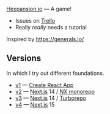 [Hexpansion.io](https://hexpansion.io/) — A game!

* Issues on [Trello](https://trello.com/b/MYP7a1Gg/hexerals)
* Really *really* needs a tutorial

Inspired by https://generals.io/

## Versions

In which I try out different foundations.

* [v1](v1) — [Create React App](https://create-react-app.dev/)
* [v2](v2) — [Next.js](https://nextjs.org/) 14 / [NX monorepo](https://nx.dev/tutorials/integrated-repo-tutorial)
* [v3](v3) — [Next.js](https://nextjs.org/) 14 / [Turborepo](https://turbo.build/repo)
* [v4](v4) — [Next.js](https://nextjs.org/) 15
